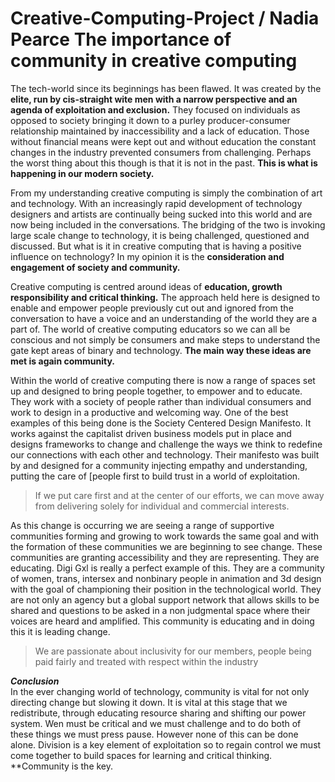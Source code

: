# Creative-Computing-Project / Nadia Pearce **The importance of community in creative computing** 

The tech-world since its beginnings has been flawed. It was created by the **elite, run by cis-straight wite men with a narrow perspective and an agenda of exploitation and exclusion.** They focused on individuals as opposed to society bringing it down to a purley producer-consumer relationship maintained by inaccessibility and a lack of education. Those without financial means were kept out and without education the constant changes in the industry prevented consumers from challenging. 
Perhaps the worst thing about this though is that it is not in the past. **This is what is happening in our modern society.**

From my understanding creative computing is simply the combination of art and technology. With an increasingly rapid development of technology designers and artists are continually being sucked into this world and are now being included in the conversations. The bridging of the two is invoking large scale change to technology, it is being challenged, questioned and discussed. But what is it in creative computing that is having a positive influence on technology? In my opinion it is the **consideration and engagement of society and community.**

Creative computing is centred around ideas of **education, growth responsibility and critical thinking.** The approach held here is designed to enable and empower people previously cut out and ignored from the conversation to have a voice and an understanding of the world they are a part of. The world of creative computing educators so we can all be conscious and not simply be consumers and make steps to understand the gate kept areas of binary and technology. **The main way these ideas are met is again community.**

Within the world of creative computing there is now a range of spaces set up and designed to bring people together, to empower and to educate. They work with a society of people rather than individual consumers and work to design in a productive and welcoming way. One of the best examples of this being done is the Society Centered Design Manifesto. It works against the capitalist driven business models put in place and designs frameworks to change and challenge the ways we think to redefine our connections with each other and technology. Their manifesto was built by and designed for a community injecting empathy and understanding, putting the care of [people first to build trust in a world of exploitation. 
>If we put care first and at the center of our efforts, we can move away from delivering solely for individual and commercial interests.

As this change is occurring we are seeing a range of supportive communities forming and growing to work towards the same goal and with the formation of these communities we are beginning to see change. These communities are granting accessibility and they are representing. They are educating. Digi Gxl is really a perfect example of this. They are a community of women, trans, intersex and nonbinary people in animation and 3d design with the goal of championing their position in the technological world. They are not only an agency but a global support network that allows skills to be shared and questions to be asked in a non judgmental space where their voices are heard and amplified. This community is educating and in doing this it is leading change.
> We are passionate about inclusivity for our members, people being paid fairly and treated with respect within the industry 

***Conclusion***   
In the ever changing world of technology, community is vital for not only directing change but slowing it down. It is vital at this stage that we redistribute, through educating resource sharing and shifting our power system. Wen must be critical and we must challenge and to do both of these things we must press pause. However none of this can be done alone. Division is a key element of exploitation so to regain control we must come together to build spaces for learning and critical thinking. **Community is the key.
